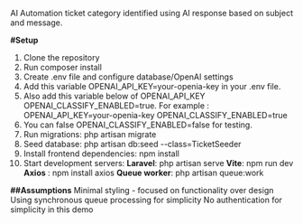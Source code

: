AI Automation ticket category identified using AI response based on subject and message.

**#Setup**
1. Clone the repository
2. Run composer install
3. Create .env file and configure database/OpenAI settings
4. Add this variable OPENAI_API_KEY=your-openia-key in your .env file.
5. Also add this variable below of OPENAI_API_KEY OPENAI_CLASSIFY_ENABLED=true. 
   For example : OPENAI_API_KEY=your-openia-key 
                 OPENAI_CLASSIFY_ENABLED=true
6. You can false OPENAI_CLASSIFY_ENABLED=false for testing.
7. Run migrations: php artisan migrate
8. Seed database: php artisan db:seed --class=TicketSeeder
9. Install frontend dependencies: npm install
10. Start development servers:
  **Laravel**: php artisan serve
  **Vite**: npm run dev
  **Axios** : npm install axios
  **Queue worker**: php artisan queue:work


**##Assumptions**
Minimal styling - focused on functionality over design
Using synchronous queue processing for simplicity
No authentication for simplicity in this demo
